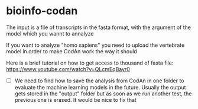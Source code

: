 # bioinfo-codan

The input is a file of transcripts in the fasta format, with the argument of the model which you wannt to annalyze

If you want to analyze "homo sapiens" you need to upload the vertebrate model in order to make CodAn work the way it should

Here is a brief tutorial on how to get access to thousand of fasta file:  https://www.youtube.com/watch?v=QLcmEqBayr0

- [ ] We need to find how to save the analysis from CodAn in one folder to evaluate the machine learning models in the future. Usually the output gets stored in the "output" folder but as soon as we run another test, the previous one is erased. It would be nice to fix that
